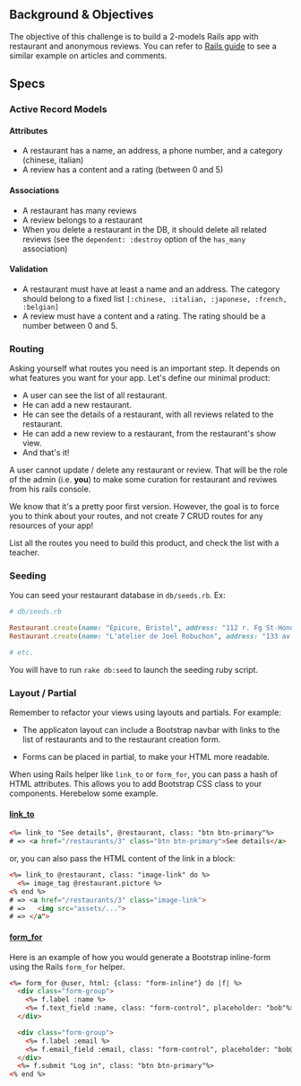## Background & Objectives

The objective of this challenge is to build a 2-models Rails app with restaurant and anonymous reviews. You can refer to [Rails guide](http://guides.rubyonrails.org/getting_started.html#adding-a-second-model) to see a similar example on articles and comments.

## Specs

### Active Record Models

#### Attributes
- A restaurant has a name, an address, a phone number, and a category (chinese, italian)
- A review has a content and a rating (between 0 and 5)

#### Associations
- A restaurant has many reviews
- A review belongs to a restaurant
- When you delete a restaurant in the DB, it should delete all related reviews (see the `dependent: :destroy` option of the `has_many` association)

#### Validation
- A restaurant must have at least a name and an address. The category should belong to a fixed list `[:chinese, :italian, :japonese, :french, :belgian]`
- A review must have a content and a rating. The rating should be a number between 0 and 5.

### Routing
Asking yourself what routes you need is an important step. It depends on what features you want for your app. Let's define our minimal product:

- A user can see the list of all restaurant.
- He can add a new restaurant.
- He can see the details of a restaurant, with all reviews related to the restaurant.
- He can add a new review to a restaurant, from the restaurant's show view.
- And that's it!

A user cannot update / delete any restaurant or review. That will be the role of the admin (i.e. **you**) to make some curation for restaurant and reviwes from his rails console.

We know that it's a pretty poor first version. However, the goal is to force you to think about your routes, and not create 7 CRUD routes for any resources of your app!

List all the routes you need to build this product, and check the list with a teacher.

### Seeding
You can seed your restaurant database in `db/seeds.rb`. Ex:

```ruby
# db/seeds.rb

Restaurant.create(name: "Epicure, Bristol", address: "112 r. Fg St-Honoré 75008", phone: "01 53 43 43 40")
Restaurant.create(name: "L'atelier de Joel Robuchon", address: "133 av. des Champs-Élysées 75008", phone: "01 47 23 75 75")

# etc.
```

You will have to run `rake db:seed` to launch the seeding ruby script.

### Layout / Partial
Remember to refactor your views using layouts and partials. For example:

- The applicaton layout can include a Bootstrap navbar with links to the list of restaurants and to the restaurant creation form.

- Forms can be placed in partial, to make your HTML more readable.

When using Rails helper like `link_to` or `form_for`, you can pass a hash of HTML attributes. This allows you to add Bootstrap CSS class to your components. Herebelow some example.

#### [link_to](http://apidock.com/rails/ActionView/Helpers/UrlHelper/link_to)

```html
<%= link_to "See details", @restaurant, class: "btn btn-primary"%>
# => <a href="/restaurants/3" class="btn btn-primary">See details</a>
```

or, you can also pass the HTML content of the link in a block:

```html
<%= link_to @restaurant, class: "image-link" do %>
  <%= image_tag @restaurant.picture %>
<% end %>
# => <a href="/restaurants/3" class="image-link">
# =>   <img src="assets/...">
# => </a">
```

#### [form_for](http://guides.rubyonrails.org/form_helpers.html)

Here is an example of how you would generate a Bootstrap inline-form using the Rails `form_for` helper.

```html
<%= form_for @user, html: {class: "form-inline"} do |f| %>
  <div class="form-group">
    <%= f.label :name %>
    <%= f.text_field :name, class: "form-control", placeholder: "bob"%>
  </div>

  <div class="form-group">
    <%= f.label :email %>
    <%= f.email_field :email, class: "form-control", placeholder: "bob@gmail.com"%>
  </div>
  <%= f.submit "Log in", class: "btn btn-primary"%>
<% end %>
```
